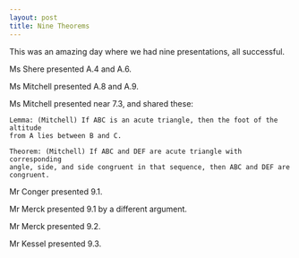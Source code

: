 ```yaml
---
layout: post
title: Nine Theorems
---
```



This was an amazing day where we had nine presentations, all successful.

Ms Shere presented A.4 and A.6.

Ms Mitchell presented A.8 and A.9.

Ms Mitchell presented near 7.3, and shared these:

    Lemma: (Mitchell) If ABC is an acute triangle, then the foot of the altitude
    from A lies between B and C.

    Theorem: (Mitchell) If ABC and DEF are acute triangle with corresponding
    angle, side, and side congruent in that sequence, then ABC and DEF are congruent.

Mr Conger presented 9.1.

Mr Merck presented 9.1 by a different argument.

Mr Merck presented 9.2.

Mr Kessel presented 9.3.
